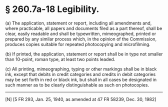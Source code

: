 # § 260.7a-18   Legibility.

(a) The application, statement or report, including all amendments and, where practicable, all papers and documents filed as a part thereof, shall be clear, easily readable and shall be typewritten, mimeographed, printed or prepared by any similar process which, in the opinion of the Commission, produces copies suitable for repeated photocopying and microfilming.


(b) If printed, the application, statement or report shall be in type not smaller than 10-point, roman type, at least two points leaded. 


(c) All printing, mimeographing, typing or other markings shall be in black ink, except that debits in credit categories and credits in debit categories may be set forth in red or black ink, but shall in all cases be designated in such manner as to be clearly distinguishable as such on photocopies. 



---

[N] [5 FR 293, Jan. 25, 1940, as amended at 47 FR 58239, Dec. 30, 1982] 




